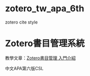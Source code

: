 # zotero_tw_apa_6th
zotero cite style

# Zotero書目管理系統

教學文章：[Zotero書目管理 入門介紹](https://medium.com/@fangyuchen/zotero%E6%9B%B8%E7%9B%AE%E7%AE%A1%E7%90%86-%E5%85%A5%E9%96%80%E4%BB%8B%E7%B4%B9-27bbd5a4c65d)

中文APA第六版CSL
